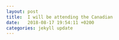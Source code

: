 ```yaml
---
layout: post
title:  I will be attending the Canadian
date:   2018-08-17 19:54:11 +0200
categories: jekyll update
---
```


